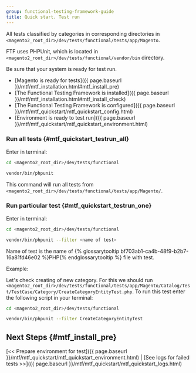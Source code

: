 ```yaml
---
group: functional-testing-framework-guide
title: Quick start. Test run
---
```


All tests classified by categories in corresponding directories in `<magento2_root_dir>/dev/tests/functional/tests/app/Magento`.

FTF uses PHPUnit, which is located in `<magento2_root_dir>/dev/tests/functional/vendor/bin` directory.

Be sure that your system is ready for test run.

- [Magento is ready for tests]({{ page.baseurl }}/mtf/mtf_installation.html#mtf_install_pre)
- [The Functional Testing Framework is installed]({{ page.baseurl }}/mtf/mtf_installation.html#mtf_install_check)
- [The Functional Testing Framework is configured]({{ page.baseurl }}/mtf/mtf_quickstart/mtf_quickstart_config.html)
- [Environment is ready to test run]({{ page.baseurl }}/mtf/mtf_quickstart/mtf_quickstart_environment.html)

### Run all tests {#mtf_quickstart_testrun_all}

Enter in terminal:

```bash
cd <magento2_root_dir>/dev/tests/functional
```
```bash
vendor/bin/phpunit
```

This command will run all tests from `<magento2_root_dir>/dev/tests/functional/tests/app/Magento/`.

### Run particular test {#mtf_quickstart_testrun_one}

Enter in terminal:
```bash
cd <magento2_root_dir>/dev/tests/functional
```
```bash
vendor/bin/phpunit --filter <name of test>
```

Name of test is the name of {% glossarytooltip bf703ab1-ca4b-48f9-b2b7-16a81fd46e02 %}PHP{% endglossarytooltip %} file with test.

Example:

Let's check creating of new category. For this we should run `<magento2_root_dir>/dev/tests/functional/tests/app/Magento/Catalog/Test/TestCase/Category/CreateCategoryEntityTest.php`. To run this test enter the following script in your terminal:

```bash
cd <magento2_root_dir>/dev/tests/functional
```
```bash
vendor/bin/phpunit --filter CreateCategoryEntityTest
```

## Next Steps {#mtf_install_pre}

[&lt;&lt; Prepare environment for test]({{ page.baseurl }}/mtf/mtf_quickstart/mtf_quickstart_environment.html) | [See logs for failed tests &gt;&gt;]({{ page.baseurl }}/mtf/mtf_quickstart/mtf_quickstart_logs.html)
